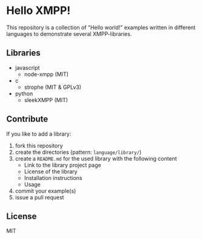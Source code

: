 # Hello XMPP!

This repository is a collection of "Hello world!" examples written in different
languages to demonstrate several XMPP-libraries.

## Libraries

- javascript
    - node-xmpp (MIT)
- c
    - strophe (MIT & GPLv3)
- python
    - sleekXMPP (MIT)

## Contribute

If you like to add a library:

1. fork this repository
2. create the directories (pattern: `language/library/`)
3. create a `README.md` for the used library with the following content
    - Link to the library project page
    - License of the library
    - Installation instructions
    - Usage
4. commit your example(s)
5. issue a pull request

## License

MIT
